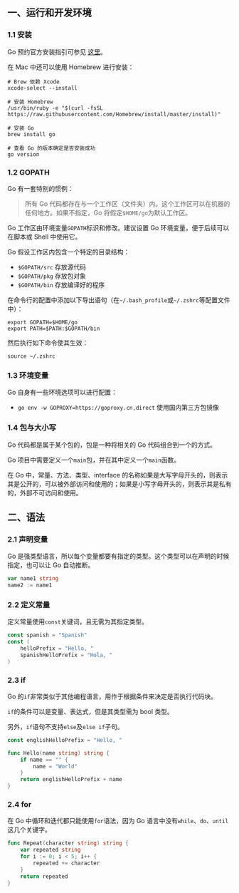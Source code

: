 ## 一、运行和开发环境

### 1.1 安装

Go 预约官方安装指引可参见 [这里](https://golang.org/doc/install)。

在 Mac 中还可以使用 Homebrew 进行安装：

```shell
# Brew 依赖 Xcode
xcode-select --install

# 安装 Homebrew
/usr/bin/ruby -e "$(curl -fsSL https://raw.githubusercontent.com/Homebrew/install/master/install)"

# 安装 Go
brew install go

# 查看 Go 的版本确定是否安装成功
go version
```

### 1.2 GOPATH

Go 有一套特别的惯例：

> 所有 Go 代码都存在与一个工作区（文件夹）内。这个工作区可以在机器的任何地方。如果不指定，Go 将假定`$HOME/go`为默认工作区。

Go 工作区由环境变量`GOPATH`标识和修改。建议设置 Go 环境变量，便于后续可以在脚本或 Shell 中使用它。

Go 假设工作区内包含一个特定的目录结构：

* `$GOPATH/src` 存放源代码
* `$GOPATH/pkg` 存放包对象
* `$GOPATH/bin` 存放编译好的程序

在命令行的配置中添加以下导出语句（在`~/.bash_profile`或`~/.zshrc`等配置文件中）：

```shell
export GOPATH=$HOME/go
export PATH=$PATH:$GOPATH/bin
```

然后执行如下命令使其生效：

```shell
source ~/.zshrc
```

### 1.3 环境变量

Go 自身有一些环境选项可以进行配置：

* `go env -w GOPROXY=https://goproxy.cn,direct` 使用国内第三方包镜像

### 1.4 包与大小写

Go 代码都是属于某个包的，包是一种将相关的 Go 代码组合到一个的方式。

Go 项目中需要定义一个`main`包，并在其中定义一个`main`函数。

在 Go 中，常量、方法、类型、interface 的名称如果是大写字母开头的，则表示其是公开的，可以被外部访问和使用的；如果是小写字母开头的，则表示其是私有的，外部不可访问和使用。

## 二、语法

### 2.1 声明变量

Go 是强类型语言，所以每个变量都要有指定的类型。这个类型可以在声明的时候指定，也可以让 Go 自动推断。

```go
var name1 string
name2 := name1
```

### 2.2 定义常量

定义常量使用`const`关键词，且无需为其指定类型。

```go
const spanish = "Spanish"
const (
    helloPrefix = "Hello, "
    spanishHelloPrefix = "Hola, "
)
```

### 2.3 if

Go 的`if`非常类似于其他编程语言，用作于根据条件来决定是否执行代码块。

`if`的条件可以是变量、表达式，但是其类型需为 bool 类型。

另外，`if`语句不支持`else`及`else if`子句。

```go
const englishHelloPrefix = "Hello, "

func Hello(name string) string {
    if name == "" {
        name = "World"
    }
    return englishHelloPrefix + name
}
```

### 2.4 for

在 Go 中循环和迭代都只能使用`for`语法，因为 Go 语言中没有`while`、`do`、`until`这几个关键字。

```go
func Repeat(character string) string {
    var repeated string
    for i := 0; i < 5; i++ {
        repeated += character
    }
    return repeated
}
```


